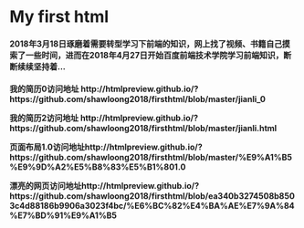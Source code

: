 # My first html

<h4>2018年3月18日琢磨着需要转型学习下前端的知识，网上找了视频、书籍自己摸索了一些时间，进而在2018年4月27日开始百度前端技术学院学习前端知识，断断续续坚持着...<h4>
<P>
我的简历0访问地址  http://htmlpreview.github.io/?https://github.com/shawloong2018/firsthtml/blob/master/jianli_0
</p>
<p>
我的简历2访问地址  http://htmlpreview.github.io/?https://github.com/shawloong2018/firsthtml/blob/master/jianli.html
</p>

<p>
页面布局1.0访问地址http://htmlpreview.github.io/?https://github.com/shawloong2018/firsthtml/blob/master/%E9%A1%B5%E9%9D%A2%E5%B8%83%E5%B1%801.0
</p>

 <p>
  漂亮的网页访问地址http://htmlpreview.github.io/?https://github.com/shawloong2018/firsthtml/blob/ea340b3274508b8503c4d88186b9906a3023f4bc/%E6%BC%82%E4%BA%AE%E7%9A%84%E7%BD%91%E9%A1%B5
  </p>
